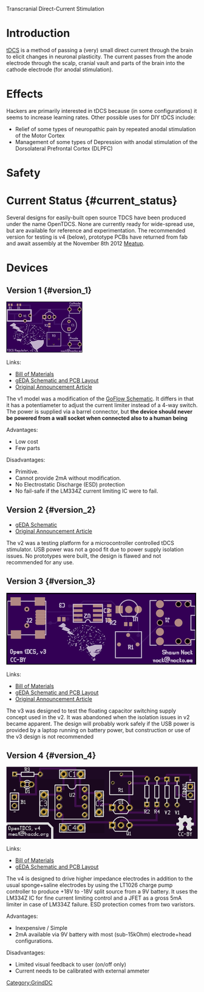 Transcranial Direct-Current Stimulation

# Introduction

[tDCS](http://en.wikipedia.org/wiki/TDCS) is a method of passing a
(very) small direct current through the brain to elicit changes in
neuronal plasticity. The current passes from the anode electrode through
the scalp, cranial vault and parts of the brain into the cathode
electrode (for anodal stimulation).

# Effects

Hackers are primarily interested in tDCS because (in some
configurations) it seems to increase learning rates. Other possible uses
for DIY tDCS include:

-   Relief of some types of neuropathic pain by repeated anodal
    stimulation of the Motor Cortex
-   Management of some types of Depression with anodal stimulation of
    the Dorsolateral Prefrontal Cortex (DLPFC)

# Safety

# Current Status {#current_status}

Several designs for easily-built open source TDCS have been produced
under the name OpenTDCS. None are currently ready for wide-spread use,
but are available for reference and experimentation. The recommended
version for testing is v4 (below), prototype PCBs have returned from fab
and await assembly at the November 8th 2012 [Meatup](Meatup).

# Devices

## Version 1 {#version_1}

![](v1.png "v1.png")

Links:

-   [Bill of
    Materials](https://github.com/nocko/tdcs/blob/master/bom.txt)
-   [gEDA Schematic and PCB Layout](https://github.com/nocko/tdcs)
-   [Original Announcement
    Article](https://nocko.se/2012/07/30/brain-zapping-is-fun/)

The v1 model was a modification of the [GoFlow
Schematic](http://flowstateengaged.com/img/kickstarter-images/public-schematic.pdf).
It differs in that it has a potentiameter to adjust the current limiter
instead of a 4-way switch. The power is supplied via a barrel connector,
but **the device should never be powered from a wall socket when
connected also to a human being**

Advantages:

-   Low cost
-   Few parts

Disadvantages:

-   Primitive.
-   Cannot provide 2mA without modification.
-   No Electrostatic Discharge (ESD) protection
-   No fail-safe if the LM334Z current limiting IC were to fail.

## Version 2 {#version_2}

-   [gEDA Schematic](https://github.com/nocko/tdcs/tree/v2)
-   [Original Announcement
    Article](https://nocko.se/2012/08/08/opentdcs/)

The v2 was a testing platform for a microcontroller controlled tDCS
stimulator. USB power was not a good fit due to power supply isolation
issues. No prototypes were built, the design is flawed and not
recommended for any use.

## Version 3 {#version_3}

![](opentdcs-v3.png "opentdcs-v3.png")

Links:

-   [Bill of Materials](https://github.com/nocko/tdcs/blob/v3/bom.txt)
-   [gEDA Schematic and PCB
    Layout](https://github.com/nocko/tdcs/tree/v3)
-   [Original Announcement
    Article](https://nocko.se/2012/08/08/opentdcs/)

The v3 was designed to test the floating capacitor switching supply
concept used in the v2. It was abandoned when the isolation issues in v2
became apparent. The design will probably work safely if the USB power
is provided by a laptop running on battery power, but construction or
use of the v3 design is not recommended

## Version 4 {#version_4}

![](opentdcs-v4.png "opentdcs-v4.png")

Links:

-   [Bill of Materials](https://github.com/nocko/tdcs/blob/v4/bom.txt)
-   [gEDA Schematic and PCB
    Layout](https://github.com/nocko/tdcs/tree/v4)

The v4 is designed to drive higher impedance electrodes in addition to
the usual sponge+saline electrodes by using the LT1026 charge pump
controller to produce +18V to -18V split source from a 9V battery. It
uses the LM334Z IC for fine current limiting control and a JFET as a
gross 5mA limiter in case of LM334Z failure. ESD protection comes from
two varistors.

Advantages:

-   Inexpensive / Simple
-   2mA available via 9V battery with most (sub-15kOhm) electrode+head
    configurations.

Disadvantages:

-   Limited visual feedback to user (on/off only)
-   Current needs to be calibrated with external ammeter

[Category:GrindDC](Category:GrindDC)

